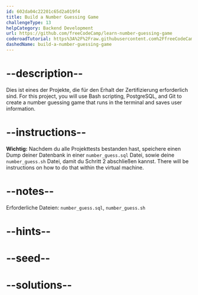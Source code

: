```yaml
---
id: 602da04c22201c65d2a019f4
title: Build a Number Guessing Game
challengeType: 13
helpCategory: Backend Development
url: https://github.com/freeCodeCamp/learn-number-guessing-game
coderoadTutorial: https%3A%2F%2Fraw.githubusercontent.com%2FfreeCodeCamp%2Flearn-number-guessing-game%2Fmain%2Ftutorial.json
dashedName: build-a-number-guessing-game
---
```


# --description--

Dies ist eines der Projekte, die für den Erhalt der Zertifizierung erforderlich sind. For this project, you will use Bash scripting, PostgreSQL, and Git to create a number guessing game that runs in the terminal and saves user information.

# --instructions--

**Wichtig:** Nachdem du alle Projekttests bestanden hast, speichere einen Dump deiner Datenbank in einer `number_guess.sql` Datei, sowie deine `number_guess.sh` Datei, damit du Schritt 2 abschließen kannst. There will be instructions on how to do that within the virtual machine.

# --notes--

Erforderliche Dateien: `number_guess.sql`, `number_guess.sh`

# --hints--

# --seed--

# --solutions--
